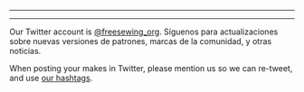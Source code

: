 - - -
- - -

Our Twitter account is [@freesewing\_org](https://twitter.com/freesewing_org). Síguenos para actualizaciones sobre nuevas versiones de patrones, marcas de la comunidad, y otras noticias.

When posting your makes in Twitter, please mention us so we can re-tweet, and use [our hashtags](/community/hashtags/).
